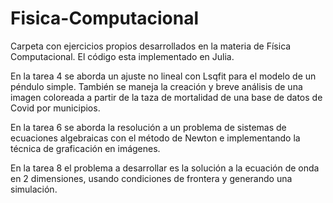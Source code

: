 # Fisica-Computacional
Carpeta con ejercicios propios desarrollados en la materia de Física Computacional. El código esta implementado en Julia.

En la tarea 4 se aborda un ajuste no lineal con Lsqfit para el modelo de un péndulo simple. También se maneja la creación y breve análisis de una imagen coloreada a partir de la taza de mortalidad de una base de datos de Covid por municipios.

En la tarea 6 se aborda la resolución a un problema de sistemas de ecuaciones algebraicas con el método de Newton e implementando la técnica de graficación en imágenes.

En la tarea 8 el problema a desarrollar es la solución a la ecuación de onda en 2 dimensiones, usando condiciones de frontera y generando una simulación.
